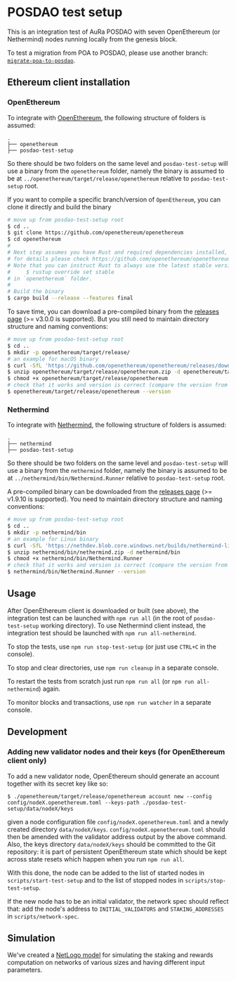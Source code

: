 # POSDAO test setup

This is an integration test of AuRa POSDAO with seven OpenEthereum (or Nethermind) nodes running locally from the genesis block.

To test a migration from POA to POSDAO, please use another branch: [`migrate-poa-to-posdao`](https://github.com/poanetwork/posdao-test-setup/tree/migrate-poa-to-posdao#readme).


## Ethereum client installation

### OpenEthereum

To integrate with [OpenEthereum](https://github.com/openethereum/openethereum), the following structure of folders is assumed:
```
.
├── openethereum
├── posdao-test-setup
```
So there should be two folders on the same level and `posdao-test-setup` will use a binary from the `openethereum` folder, namely the binary is assumed to be at `../openethereum/target/release/openethereum` relative to `posdao-test-setup` root.

If you want to compile a specific branch/version of `OpenEthereum`, you can clone it directly and build the binary
```bash
# move up from posdao-test-setup root
$ cd ..
$ git clone https://github.com/openethereum/openethereum
$ cd openethereum
#
# Next step assumes you have Rust and required dependencies installed,
# for details please check https://github.com/openethereum/openethereum#readme
# Note that you can instruct Rust to always use the latest stable version for this project by running
#     $ rustup override set stable
# in `openethereum` folder.
#
# Build the binary
$ cargo build --release --features final
```

To save time, you can download a pre-compiled binary from the [releases page](https://github.com/openethereum/openethereum/releases) (>= v3.0.0 is supported). But you still need to maintain directory structure and naming conventions:
```bash
# move up from posdao-test-setup root
$ cd ..
$ mkdir -p openethereum/target/release/
# an example for macOS binary
$ curl -SfL 'https://github.com/openethereum/openethereum/releases/download/v3.0.0/openethereum-macos-v3.0.0.zip' -o openethereum/target/release/openethereum.zip
$ unzip openethereum/target/release/openethereum.zip -d openethereum/target/release
$ chmod +x openethereum/target/release/openethereum
# check that it works and version is correct (compare the version from the binary with version on the release page)
$ openethereum/target/release/openethereum --version
```

### Nethermind

To integrate with [Nethermind](https://github.com/NethermindEth/nethermind), the following structure of folders is assumed:
```
.
├── nethermind
├── posdao-test-setup
```
So there should be two folders on the same level and `posdao-test-setup` will use a binary from the `nethermind` folder, namely the binary is assumed to be at `../nethermind/bin/Nethermind.Runner` relative to `posdao-test-setup` root.

A pre-compiled binary can be downloaded from the [releases page](https://github.com/NethermindEth/nethermind/releases) (>= v1.9.10 is supported). You need to maintain directory structure and naming conventions:
```bash
# move up from posdao-test-setup root
$ cd ..
$ mkdir -p nethermind/bin
# an example for Linux binary
$ curl -SfL 'https://nethdev.blob.core.windows.net/builds/nethermind-linux-amd64-1.8.98-f9bc1c1.zip' -o nethermind/bin/nethermind.zip
$ unzip nethermind/bin/nethermind.zip -d nethermind/bin
$ chmod +x nethermind/bin/Nethermind.Runner
# check that it works and version is correct (compare the version from the binary with version on the release page)
$ nethermind/bin/Nethermind.Runner --version
```


## Usage

After OpenEthereum client is downloaded or built (see above), the integration test can be launched with `npm run all` (in the root of `posdao-test-setup` working directory). To use Nethermind client instead, the integration test should be launched with `npm run all-nethermind`.

To stop the tests, use `npm run stop-test-setup` (or just use `CTRL+C` in the console).

To stop and clear directories, use `npm run cleanup` in a separate console.

To restart the tests from scratch just run `npm run all` (or `npm run all-nethermind`) again.

To monitor blocks and transactions, use `npm run watcher` in a separate console.


## Development

### Adding new validator nodes and their keys (for OpenEthereum client only)

To add a new validator node, OpenEthereum should generate an account together with its
secret key like so:

```
$ ./openethereum/target/release/openethereum account new --config config/nodeX.openethereum.toml --keys-path ./posdao-test-setup/data/nodeX/keys
```

given a node configuration file `config/nodeX.openethereum.toml` and a newly created
directory `data/nodeX/keys`. `config/nodeX.openethereum.toml` should then be amended
with the validator address output by the above command. Also, the keys directory
`data/nodeX/keys` should be committed to the Git repository: it is part
of persistent OpenEthereum state which should be kept across state resets which happen
when you run `npm run all`.

With this done, the node can be added to the list of started nodes in
`scripts/start-test-setup` and to the list of stopped nodes in
`scripts/stop-test-setup`.

If the new node has to be an initial validator, the network spec should reflect
that: add the node's address to `INITIAL_VALIDATORS` and `STAKING_ADDRESSES` in `scripts/network-spec`.

## Simulation

We've created a [NetLogo model](./simulation/README.md) for simulating the
staking and rewards computation on networks of various sizes and having
different input parameters.
